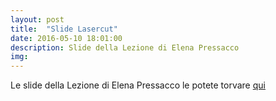 ```yaml
---
layout: post
title:  "Slide Lasercut"
date: 2016-05-10 18:01:00
description: Slide della Lezione di Elena Pressacco
img:
---
```


Le slide della Lezione di Elena Pressacco le potete torvare [qui](http://www.slideshare.net/FablabItalia/tutorial-lasercut)
